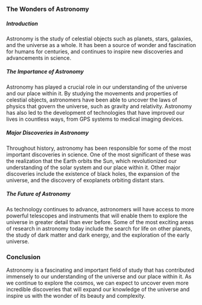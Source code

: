 ### The Wonders of Astronomy

##### Introduction

Astronomy is the study of celestial objects such as planets, stars, galaxies, and the universe as a whole. It has been a source of wonder and fascination for humans for centuries, and continues to inspire new discoveries and advancements in science.

##### The Importance of Astronomy

Astronomy has played a crucial role in our understanding of the universe and our place within it. By studying the movements and properties of celestial objects, astronomers have been able to uncover the laws of physics that govern the universe, such as gravity and relativity. Astronomy has also led to the development of technologies that have improved our lives in countless ways, from GPS systems to medical imaging devices.

##### Major Discoveries in Astronomy

Throughout history, astronomy has been responsible for some of the most important discoveries in science. One of the most significant of these was the realization that the Earth orbits the Sun, which revolutionized our understanding of the solar system and our place within it. Other major discoveries include the existence of black holes, the expansion of the universe, and the discovery of exoplanets orbiting distant stars.

##### The Future of Astronomy

As technology continues to advance, astronomers will have access to more powerful telescopes and instruments that will enable them to explore the universe in greater detail than ever before. Some of the most exciting areas of research in astronomy today include the search for life on other planets, the study of dark matter and dark energy, and the exploration of the early universe.

### Conclusion

Astronomy is a fascinating and important field of study that has contributed immensely to our understanding of the universe and our place within it. As we continue to explore the cosmos, we can expect to uncover even more incredible discoveries that will expand our knowledge of the universe and inspire us with the wonder of its beauty and complexity.
